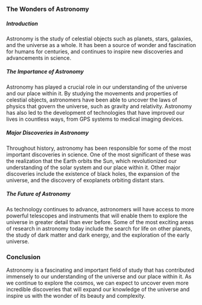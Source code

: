 ### The Wonders of Astronomy

##### Introduction

Astronomy is the study of celestial objects such as planets, stars, galaxies, and the universe as a whole. It has been a source of wonder and fascination for humans for centuries, and continues to inspire new discoveries and advancements in science.

##### The Importance of Astronomy

Astronomy has played a crucial role in our understanding of the universe and our place within it. By studying the movements and properties of celestial objects, astronomers have been able to uncover the laws of physics that govern the universe, such as gravity and relativity. Astronomy has also led to the development of technologies that have improved our lives in countless ways, from GPS systems to medical imaging devices.

##### Major Discoveries in Astronomy

Throughout history, astronomy has been responsible for some of the most important discoveries in science. One of the most significant of these was the realization that the Earth orbits the Sun, which revolutionized our understanding of the solar system and our place within it. Other major discoveries include the existence of black holes, the expansion of the universe, and the discovery of exoplanets orbiting distant stars.

##### The Future of Astronomy

As technology continues to advance, astronomers will have access to more powerful telescopes and instruments that will enable them to explore the universe in greater detail than ever before. Some of the most exciting areas of research in astronomy today include the search for life on other planets, the study of dark matter and dark energy, and the exploration of the early universe.

### Conclusion

Astronomy is a fascinating and important field of study that has contributed immensely to our understanding of the universe and our place within it. As we continue to explore the cosmos, we can expect to uncover even more incredible discoveries that will expand our knowledge of the universe and inspire us with the wonder of its beauty and complexity.
